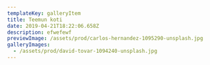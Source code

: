 ```yaml
---
templateKey: galleryItem
title: Teemun koti
date: 2019-04-21T18:22:06.658Z
description: efwefewf
previewImage: /assets/prod/carlos-hernandez-1095290-unsplash.jpg
galleryImages:
  - /assets/prod/david-tovar-1094240-unsplash.jpg
---
```


